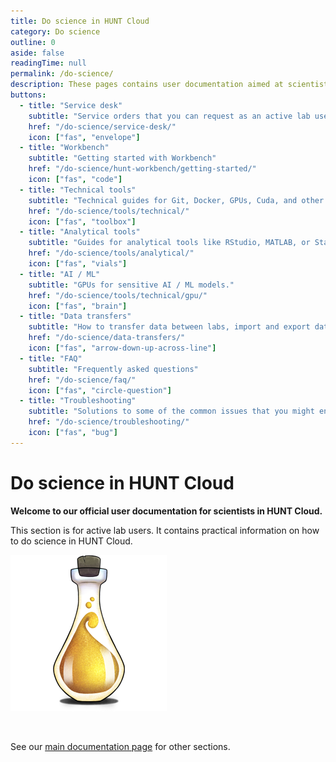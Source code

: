 ```yaml
---
title: Do science in HUNT Cloud
category: Do science
outline: 0
aside: false
readingTime: null
permalink: /do-science/
description: These pages contains user documentation aimed at scientists that conduct scientific experiments in HUNT Cloud.
buttons:
  - title: "Service desk"
    subtitle: "Service orders that you can request as an active lab user in HUNT Cloud."
    href: "/do-science/service-desk/"
    icon: ["fas", "envelope"]
  - title: "Workbench"
    subtitle: "Getting started with Workbench"
    href: "/do-science/hunt-workbench/getting-started/"
    icon: ["fas", "code"]
  - title: "Technical tools"
    subtitle: "Technical guides for Git, Docker, GPUs, Cuda, and other tools."
    href: "/do-science/tools/technical/"
    icon: ["fas", "toolbox"]
  - title: "Analytical tools"
    subtitle: "Guides for analytical tools like RStudio, MATLAB, or Stata."
    href: "/do-science/tools/analytical/"
    icon: ["fas", "vials"]
  - title: "AI / ML"
    subtitle: "GPUs for sensitive AI / ML models."
    href: "/do-science/tools/technical/gpu/"
    icon: ["fas", "brain"]
  - title: "Data transfers"
    subtitle: "How to transfer data between labs, import and export data."
    href: "/do-science/data-transfers/"
    icon: ["fas", "arrow-down-up-across-line"]
  - title: "FAQ"
    subtitle: "Frequently asked questions"
    href: "/do-science/faq/"
    icon: ["fas", "circle-question"]
  - title: "Troubleshooting"
    subtitle: "Solutions to some of the common issues that you might encounter."
    href: "/do-science/troubleshooting/"
    icon: ["fas", "bug"]
---
```


# Do science in HUNT Cloud

**Welcome to our official user documentation for scientists in HUNT Cloud.**

This section is for active lab users. It contains practical information on how to do science in HUNT Cloud.

!["Illustration of laboratory glass bottle with yellow shimmery substance."](../images/hunt-cloud_bottle_250.png)

<NavitationCards :buttons="$frontmatter.buttons" />

<br/>

<!-- !["Illustration of laboratory glass bottle with yellow shimmery substance."](../images/hunt-cloud_bottle_250.png) -->

See our [main documentation page](/) for other sections.

<!-- ::: tip Next Tingweek #13 (2024-10)

- **Labting**: Tuesday 15 October 2024 - 2 to 4 p.m. CET ([agenda](https://assets.hdc.ntnu.no/assets/tingweek/hunt-cloud-tingweek13-labting-agenda.pdf))

::: -->
